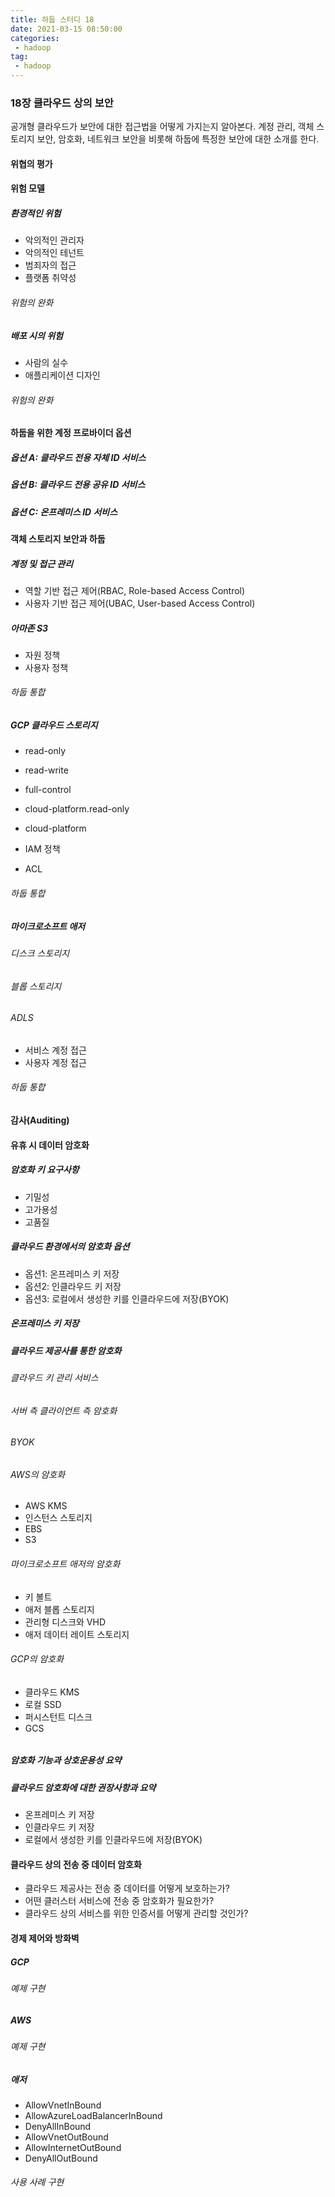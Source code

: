 ```yaml
---
title: 하둡 스터디 18
date: 2021-03-15 08:50:00
categories:
 - hadoop
tag:
 - hadoop
---
```


### 18장 클라우드 상의 보안

공개형 클라우드가 보안에 대한 접근법을 어떻게 가지는지 알아본다. 계정 관리, 객체 스토리지 보안, 암호화, 네트워크 보안을 비롯해 하둡에 특정한 보안에 대한 소개를 한다.

<!-- more -->

#### 위협의 평가



#### 위험 모델

##### 환경적인 위험

- 악의적인 관리자
- 악의적인 테넌트
- 범죄자의 접근
- 플랫폼 취약성

###### 위험의 완화



##### 배포 시의 위험

- 사람의 실수
- 애플리케이션 디자인

###### 위험의 완화



#### 하둡을 위한 계정 프로바이더 옵션

##### 옵션 A: 클라우드 전용 자체 ID 서비스

##### 옵션 B: 클라우드 전용 공유 ID 서비스

##### 옵션 C: 온프레미스 ID 서비스



#### 객체 스토리지 보안과 하둡

##### 계정 및 접근 관리

- 역할 기반 접근 제어(RBAC, Role-based Access Control)
- 사용자 기반 접근 제어(UBAC, User-based Access Control)

##### 아마존 S3

- 자원 정책
- 사용자 정책

###### 하둡 통합



##### GCP 클라우드 스토리지

- read-only
- read-write
- full-control
- cloud-platform.read-only
- cloud-platform

- IAM 정책
- ACL



###### 하둡 통합



##### 마이크로소프트 애저

###### 디스크 스토리지

###### 블롭 스토리지

###### ADLS

- 서비스 계정 접근
- 사용자 계정 접근

###### 하둡 통합



#### 감사(Auditing)



#### 유휴 시 데이터 암호화

##### 암호화 키 요구사항

- 기밀성
- 고가용성
- 고품질



##### 클라우드 환경에서의 암호화 옵션

- 옵션1: 온프레미스 키 저장
- 옵션2: 인클라우드 키 저장
- 옵션3: 로컬에서 생성한 키를 인클라우드에 저장(BYOK)



##### 온프레미스 키 저장



##### 클라우드 제공사를 통한 암호화



###### 클라우드 키 관리 서비스

###### 서버 측 클라이언트 측 암호화

###### BYOK

###### AWS의 암호화

- AWS KMS
- 인스턴스 스토리지
- EBS
- S3

###### 마이크로소프트 애저의 암호화

- 키 볼트
- 애저 블롭 스토리지
- 관리형 디스크와 VHD
- 애저 데이터 레이트 스토리지

###### GCP의 암호화

- 클라우드 KMS
- 로컬 SSD
- 퍼시스턴트 디스크
- GCS

###### 

##### 암호화 기능과 상호운용성 요약

##### 클라우드 암호화에 대한 권장사항과 요약

- 온프레미스 키 저장
- 인클라우드 키 저장
- 로컬에서 생성한 키를 인클라우드에 저장(BYOK)



#### 클라우드 상의 전송 중 데이터 암호화

- 클라우드 제공사는 전송 중 데이터를 어떻게 보호하는가?
- 어떤 클러스터 서비스에 전송 중 암호화가 필요한가?
- 클라우드 상의 서비스를 위한 인증서를 어떻게 관리할 것인가?



#### 경제 제어와 방화벽

##### GCP

###### 예제 구현

##### AWS

###### 예제 구현

##### 애저

- AllowVnetInBound
- AllowAzureLoadBalancerInBound
- DenyAllInBound
- AllowVnetOutBound
- AllowInternetOutBound
- DenyAllOutBound

###### 사용 사례 구현